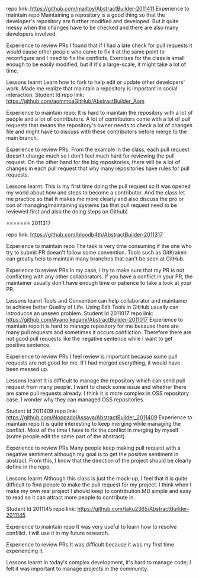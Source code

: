 repo link: https://github.com/mailtoy/AbstractBuilder-2011411
Experience to maintain repo
Maintaining a repository is a good thing so that the developer's repository are further modified and developed. But it quite messy when the changes have to be checked and there are also many developers involved.

Experience to review PRs
I found that if I had a late check for pull requests it would cause other people who came to fix it at the same point to reconfigure and I need to fix the conflicts. Exercises for the class is small enough to be easily modified, but if it's a large-scale, it might take a lot of time.

Lessons learnt
Learn how to fork to help edit or update other developers' work. Made me realize that maintain a repository is important in social interaction.
Student Id
repo link:
https://github.com/aommoaGitHub/AbstractBuilder_Aom

Experience to maintain repo:
It is hard to maintain the repository with a lot of people and a lot of contributors. A lot of contributors come with a lot of pull requests that means the repository's owner needs to check a lot of changes file and might have to discuss with these contributors before merge to the main branch.

Experience to review PRs:
From the example in the class, each pull request doesn't change much so I don't feel much hard for reviewing the pull request. On the other hand for the big repositories, there will be a lot of changes in each pull request that why many repositories have rules for pull requests.

Lessons learnt:
This is my first time doing the pull request so It was opened my world about how and steps to become a contributor. And the class let me practice so that It makes me more clearly and also discuss the pro or con of managing/maintaining systems (as that pull request need to be reviewed first and also the doing steps on Github)

======= 2011317

repo link:
https://github.com/bloodb4th/AbstractBuilder-2011317

Experience to maintain repo
The task is very time consuming if the one who try to submit PR doean't follow some convention. Tools such as GitKraken can greatly help to maintain many branches that can't be seen at GitHub.

Experience to review PRs
In my case, I try to make sure that my PR is not conflicting with any other collaborators. If you have a conflict in your PR, the maintainer usually don't have enough time or patience to take a look at your PR.

Lessons learnt
Tools and Convention can help collaborator and maintainer to achieve better Quality of Life. Using Edit Tools in GitHub usually can introducce an unseen problem.
Student Id 2011017
repo link: https://github.com/AyanoIkegami/AbstractBuilder-2011017
Experience to maintain repo
It is hard to manage repository for me because there are many pull requests and sometimes it occurs confliction. Therefore there are not good pull requests like the negative sentence while I want to get positive sentence.

Experience to review PRs
I feel review is important because some pull requests are not good for me. If I had merged everything, it would have been messed up.

Lessons learnt
It is difficult to manage the repository which can send pull request from many people. I want to check some issue and whether there are same pull requests already. I think it is more complex in OSS repository case. I wonder why they can managed OSS repositories.

Student Id 2011409
repo link: https://github.com/NoppadolAssava/AbstractBuilder_2011409
Experience to maintain repo
It is quite interesting to keep merging while managing the conflict. Most of the time I have to fix the conflict in merging by myself (some people edit the same part of the abstract).

Experience to review PRs
Many people keep making pull request with a negative sentiment although my goal is to get the positive sentiment in abstract. From this, I know that the direction of the project should be clearly define in the repo.

Lessons learnt
Although this class is just the mock-up, I feel that it is quite difficult to find people to make the pull request for my project. I think when I make my own real project I should keep to contribution.MD simple and easy to read so it can attract more people to contribute in.

Student Id 2011145
repo link: https://github.com/taku2365/AbstractBuilder-2011145

Experience to maintain repo
It was very useful to learn how to resolve confilict.
I will use it in my future research.

Experience to review PRs
It was difficult because it was my first time experiencing it.

Lessons learnt
In today's complex development, it's hard to manage code; I felt it was important to manage projects in the community.

